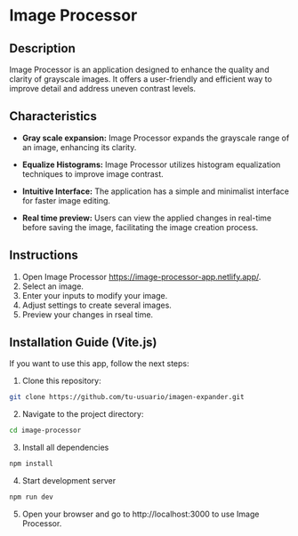 # Image Processor

## Description

Image Processor is an application designed to enhance the quality and clarity of grayscale images. It offers a user-friendly and efficient way to improve detail and address uneven contrast levels.

## Characteristics

- **Gray scale expansion:** Image Processor expands the grayscale range of an image, enhancing its clarity.

- **Equalize Histograms:** Image Processor utilizes histogram equalization techniques to improve image contrast.

- **Intuitive Interface:** The application has a simple and minimalist interface for faster image editing.

- **Real time preview:** Users can view the applied changes in real-time before saving the image, facilitating the image creation process.

## Instructions 

1. Open Image Processor https://image-processor-app.netlify.app/.
2. Select an image.
3. Enter your inputs to modify your image.
4. Adjust settings to create several images.
5. Preview your changes in rseal time.

## Installation Guide (Vite.js)

If you want to use this app, follow the next steps:

1. Clone this repository:

``` bash
git clone https://github.com/tu-usuario/imagen-expander.git
```

2. Navigate to the project directory:

``` bash
cd image-processor
```

3. Install all dependencies

``` bash
npm install
```

4. Start development server

``` bash
npm run dev
```
5. Open your browser and go to http://localhost:3000 to use Image Processor.

